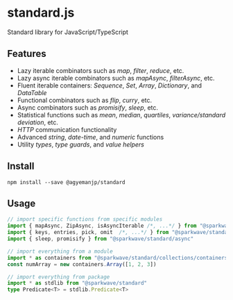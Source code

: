 # standard.js
Standard library for JavaScript/TypeScript

## Features
- Lazy iterable combinators such as _map_, _filter_, _reduce_, etc.
- Lazy async iterable combinators such as _mapAsync_, _filterAsync_, etc.
- Fluent iterable containers: _Sequence_, _Set_, _Array_, _Dictionary_, and _DataTable_
- Functional combinators such as _flip_, _curry_, etc.
- Async combinators such as _promisify_, _sleep_, etc.
- Statistical functions such as _mean_, _median_, _quartiles_, _variance/standard deviation_, etc.
- _HTTP_ communication functionality
- Advanced _string_, _date-time_, and _numeric_ functions
- Utility _types_, _type guards_, and _value helpers_


## Install
`npm install --save @agyemanjp/standard`


## Usage
```ts
// import specific functions from specific modules
import { mapAsync, ZipAsync, isAsyncIterable /*, ...*/ } from "@sparkwave/standard/collections/combinators"
import { keys, entries, pick, omit  /*, ...*/ } from "@sparkwave/standard/object"
import { sleep, promisify } from "@sparkwave/standard/async"

// import everything from a module
import * as containers from "@sparkwave/standard/collections/containers"
const numArray = new containers.Array([1, 2, 3])

// import everything from package
import * as stdlib from "@sparkwave/standard"
type Predicate<T> = stdlib.Predicate<T>
```